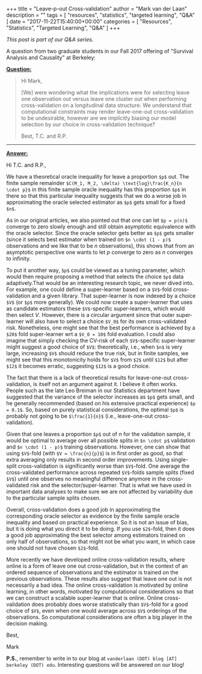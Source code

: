 +++
title = "Leave-p-out Cross-validation"
author = "Mark van der Laan"
description = ""
tags = [
    "resources",
    "statistics",
    "targeted learning",
    "Q&A"
]
date = "2017-11-22T15:40:00+00:00"
categories = [
    "Resources",
    "Statistics",
    "Targeted Learning",
    "Q&A"
]
+++

_This post is part of our Q&A series._

A question from two graduate students in our Fall 2017 offering of "Survival
Analysis and Causality" at Berkeley:

<u>**Question:**</u>

> Hi Mark,
>
> [We] were wondering what the implications were for selecting leave one
> observation out versus leave one cluster out when performing cross-validation
> on a longitudinal data structure. We understand that computational constraints
> may render leave-one-out cross-validation to be undesirable, however are we
> implicitly biasing our model selection by our choice in cross-validation
> technique?
>
> Best,
> T.C. and R.P.

---

<u>**Answer:**</u>

Hi T.C. and R.P.,

We have a theoretical oracle inequality for leave a proportion `$p$` out. The
finite sample remainder `$C(M_1, M_2, \delta) \text{log}\frac{K_n}{n \cdot p}$`
in this finite sample oracle inequality has this proportion `$p$` in there so
that this particular inequality suggests that we do a worse job in approximating
the oracle selected estimator as `$p$` gets small for a fixed `$n$`.

As in our original articles, we also pointed out that one can let `$p = p(n)$`
converge to zero slowly enough and still obtain asymptotic equivalence with the
oracle selector. Since the oracle selector gets better as `$p$` gets smaller
(since it selects best estimator when trained on `$n \cdot (1 - p)$`
observations and we like that to be $n$ observations), this shows that from an
asymptotic perspective one wants to let $p$ converge to zero as $n$ converges to
infinity.

To put it another way, `$p$` could be viewed as a tuning parameter, which would
then require proposing a method that selects the choice `$p$` data
adaptively.That would be an interesting research topic, we never dived into. For
example, one could define a super-learner based on a `$V$`-fold cross-validation
and a given library. That super-learner is now indexed by a choice `$V$` (or
`$p$` more generally). We could now create a super-learner that uses as
candidate estimators these `$V$`-specific super-learners, which would then
select $V$. However, there is a circular argument since that outer super-learner
will also have to select a choice `$V_0$` for its own cross-validated risk.
Nonetheless, one might see that the best performance is achieved by a `$20$`
fold super-learner wrt a `$V_0 = 10$` fold evaluation. I could also imagine that
simply checking the CV-risk of each `$V$`-specific super-learner might suggest
a good choice of `$V$`: theoretically, i.e., when `$n$` is very large,
increasing `$V$` should reduce the true risk, but in finite samples, we might
see that this monotonicity holds for `$V$` from `$2$` until `$12$` but after
`$12$` it becomes erratic, suggesting `$12$` is a good choice.

The fact that there is a lack of theoretical results for leave-one-out
cross-validation, is itself not an argument against it. I believe it often
works. People such as the late Leo Breiman in our Statistics department have
suggested that the variance of the selector increases as `$p$` gets small, and
he generally recommended (based on his extensive practical experience) `$p
= 0.1$`. So, based on purely statistical considerations, the optimal `$p$` is
probably not going to be `$\frac{1}{n}$` (i.e., leave-one-out
cross-validation).

Given that one leaves a proportion `$p$` out of $n$ for the validation sample,
it would be optimal to average over all possible splits in `$n \cdot p$`
validation and `$n \cdot (1 - p)$` training observations. However, one can show
that using `$V$`-fold (with `$V = \frac{n}{p}$`) is in first order as good, so
that extra averaging only results in second order improvements. Using
single-split cross-validation is significantly worse than `$V$`-fold. One
average the cross-validated performance across repeated `$V$`-folds sample
splits (fixed `$V$`) until one observes no meaningful difference anymore in the
cross-validated risk and the selector/super-learner. That is what we have used
in important data analyses to make sure we are not affected by variability due
to the particular sample splits chosen.

Overall, cross-validation does a good job in approximating the corresponding
oracle selector as evidence by the finite sample oracle inequality and based on
practical experience. So it is not an issue of bias, but it is doing what you
direct it to be doing. If you use `$2$`-fold, then it does a good job
approximating the best selector among estimators trained on only half of
observations, so that might not be what you want, in which case one should not
have chosen `$2$`-fold.

More recently we have developed online cross-validation results, where online is
a form of leave one out cross-validation, but in the context of an ordered
sequence of observations and the estimator is trained on the previous
observations. These results also suggest that leave one out is not necessarily
a bad idea. The online cross-validation is motivated by online learning, in
other words, motivated by computational considerations so that we can construct
a scalable super-learner that is online. Online cross-validation does probably
does worse statistically than `$V$`-fold for a good choice of `$V$`, even when
one would average across `$V$` orderings of the observations. So computational
considerations are often a big player in the decision making.

Best,

Mark

__P.S.__, remember to write in to our blog at `vanderlaan (DOT) blog [AT]
berkeley (DOT) edu`. Interesting questions will be answered on our blog!

